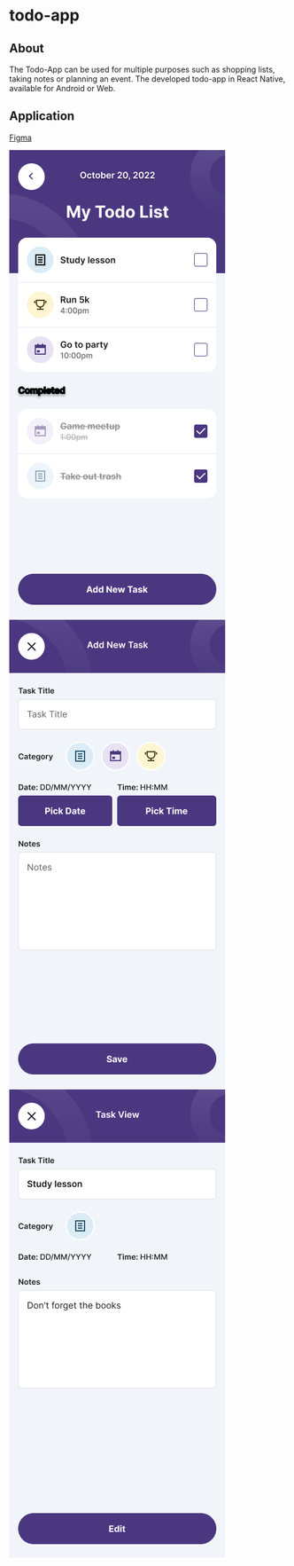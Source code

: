 # todo-app

## About

The Todo-App can be used for multiple purposes such as shopping lists, taking notes or planning an event.
The developed todo-app in React Native, available for Android or Web.

## Application

[Figma](<https://www.figma.com/design/u38LNNjMVpmsUSCcDlCVHS/Todo-Mobile-App-(Community)-(Community)-(Copy)?node-id=0-1&t=H8GAouJ2i93zY6ZE-0>)

![Todo home screen](/images/TodoHomeScreen.png)
![Todo add task screen](/images/TodoAddTaskScreen.png)
![Todo view task screen](/images/TodoViewTaskScreen.png)

